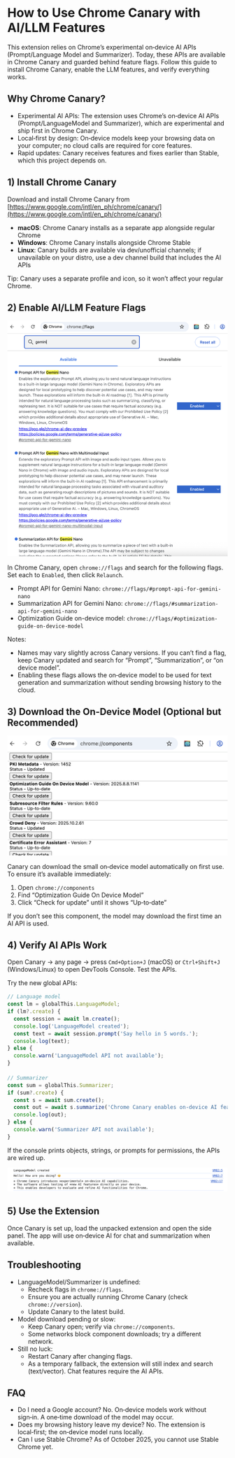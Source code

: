 # How to Use Chrome Canary with AI/LLM Features

This extension relies on Chrome’s experimental on‑device AI APIs (Prompt/Language Model and Summarizer). Today, these APIs are available in Chrome Canary and guarded behind feature flags. Follow this guide to install Chrome Canary, enable the LLM features, and verify everything works.

## Why Chrome Canary?

- Experimental AI APIs: The extension uses Chrome’s on‑device AI APIs (Prompt/LanguageModel and Summarizer), which are experimental and ship first in Chrome Canary.
- Local‑first by design: On‑device models keep your browsing data on your computer; no cloud calls are required for core features.
- Rapid updates: Canary receives features and fixes earlier than Stable, which this project depends on.

## 1) Install Chrome Canary

Download and install Chrome Canary from [https://www.google.com/intl/en_ph/chrome/canary/](https://www.google.com/intl/en_ph/chrome/canary/)

- **macOS**: Chrome Canary installs as a separate app alongside regular Chrome
- **Windows**: Chrome Canary installs alongside Chrome Stable
- **Linux**: Canary builds are available via dev/unofficial channels; if unavailable on your distro, use a dev channel build that includes the AI APIs

Tip: Canary uses a separate profile and icon, so it won’t affect your regular Chrome.

## 2) Enable AI/LLM Feature Flags

![chrome://flags](images/chrome_flags.png)

In Chrome Canary, open `chrome://flags` and search for the following flags. Set each to `Enabled`, then click `Relaunch`.

- Prompt API for Gemini Nano: `chrome://flags/#prompt-api-for-gemini-nano`
- Summarization API for Gemini Nano: `chrome://flags/#summarization-api-for-gemini-nano`
- Optimization Guide on-device model: `chrome://flags/#optimization-guide-on-device-model`

Notes:
- Names may vary slightly across Canary versions. If you can’t find a flag, keep Canary updated and search for “Prompt”, “Summarization”, or “on device model”.
- Enabling these flags allows the on‑device model to be used for text generation and summarization without sending browsing history to the cloud.

## 3) Download the On‑Device Model (Optional but Recommended)

![optimization guide](images/optimization_guide.png)

Canary can download the small on‑device model automatically on first use. To ensure it’s available immediately:

1. Open `chrome://components`
2. Find “Optimization Guide On Device Model”
3. Click “Check for update” until it shows “Up‑to‑date”

If you don’t see this component, the model may download the first time an AI API is used.

## 4) Verify AI APIs Work

Open Canary → any page → press `Cmd+Option+J` (macOS) or `Ctrl+Shift+J` (Windows/Linux) to open DevTools Console. Test the APIs.

Try the new global APIs:

```js
// Language model
const lm = globalThis.LanguageModel;
if (lm?.create) {
  const session = await lm.create();
  console.log('LanguageModel created');
  const text = await session.prompt('Say hello in 5 words.');
  console.log(text);
} else {
  console.warn('LanguageModel API not available');
}

// Summarizer
const sum = globalThis.Summarizer;
if (sum?.create) {
  const s = await sum.create();
  const out = await s.summarize('Chrome Canary enables on-device AI features.');
  console.log(out);
} else {
  console.warn('Summarizer API not available');
}
```

If the console prints objects, strings, or prompts for permissions, the APIs are wired up.

![DevTools console](images/devtools_console.png)

## 5) Use the Extension

Once Canary is set up, load the unpacked extension and open the side panel. The app will use on‑device AI for chat and summarization when available.

## Troubleshooting

- LanguageModel/Summarizer is undefined:
  - Recheck flags in `chrome://flags`.
  - Ensure you are actually running Chrome Canary (check `chrome://version`).
  - Update Canary to the latest build.
- Model download pending or slow:
  - Keep Canary open; verify via `chrome://components`.
  - Some networks block component downloads; try a different network.
- Still no luck:
  - Restart Canary after changing flags.
  - As a temporary fallback, the extension will still index and search (text/vector). Chat features require the AI APIs.

## FAQ

- Do I need a Google account? No. On‑device models work without sign‑in. A one‑time download of the model may occur.
- Does my browsing history leave my device? No. The extension is local‑first; the on‑device model runs locally.
- Can I use Stable Chrome? As of October 2025, you cannot use Stable Chrome yet.

